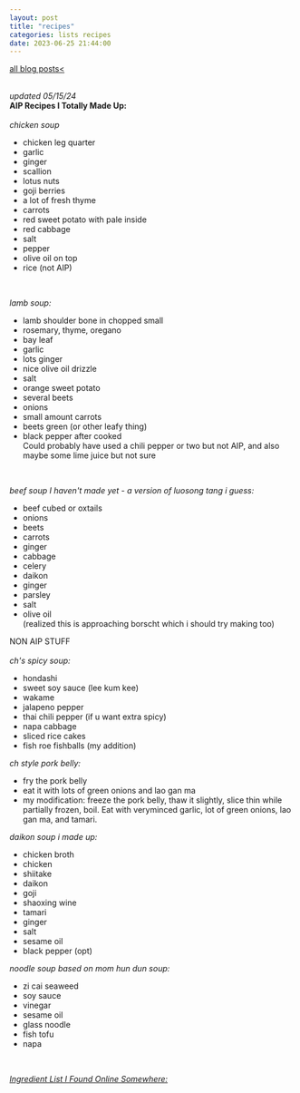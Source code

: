 ```yaml
---
layout: post
title: "recipes"
categories: lists recipes
date: 2023-06-25 21:44:00
---
```

<a href="/blog-posts">all blog posts< </a>  
<br> 
  
*updated 05/15/24*  
**AIP Recipes I Totally Made Up:**  
<br>
*chicken soup*  
- chicken leg quarter  
- garlic  
- ginger  
- scallion  
- lotus nuts  
- goji berries  
- a lot of fresh thyme  
- carrots  
- red sweet potato with pale inside  
- red cabbage  
- salt  
- pepper  
- olive oil on top  
- rice (not AIP)   
<br>

*lamb soup:*  
- lamb shoulder bone in chopped small  
- rosemary, thyme, oregano  
- bay leaf  
- garlic  
- lots ginger  
- nice olive oil drizzle  
- salt  
- orange sweet potato  
- several beets  
- onions  
- small amount carrots  
- beets green (or other leafy thing)  
- black pepper after cooked  
Could probably have used a chili pepper or two but not AIP, and also maybe some lime juice but not sure  
<br>
 

*beef soup I haven't made yet - a version of luosong tang i guess:*  
- beef cubed or oxtails  
- onions  
- beets  
- carrots  
- ginger  
- cabbage  
- celery  
- daikon  
- ginger  
- parsley  
- salt  
- olive oil  
(realized this is approaching borscht which i should try making too)  

NON AIP STUFF  
<br>
*ch's spicy soup:*  
- hondashi  
- sweet soy sauce (lee kum kee)  
- wakame  
- jalapeno pepper  
- thai chili pepper (if u want extra spicy)  
- napa cabbage  
- sliced rice cakes  
- fish roe fishballs (my addition)  
  
*ch style pork belly:*  
- fry the pork belly  
- eat it with lots of green onions and lao gan ma  
- my modification: freeze the pork belly, thaw it slightly, slice thin while partially frozen, boil. Eat with veryminced garlic, lot of green onions, lao gan ma, and tamari.  
  
*daikon soup i made up:*  
- chicken broth  
- chicken  
- shiitake  
- daikon  
- goji  
- shaoxing wine  
- tamari  
- ginger  
- salt  
- sesame oil  
- black pepper (opt)  

*noodle soup based on mom hun dun soup:*  
- zi cai seaweed  
- soy sauce  
- vinegar  
- sesame oil  
- glass noodle  
- fish tofu  
- napa  

<br>


*[Ingredient List I Found Online Somewhere:](https://healingautoimmune.com/aip-food-list)*  
